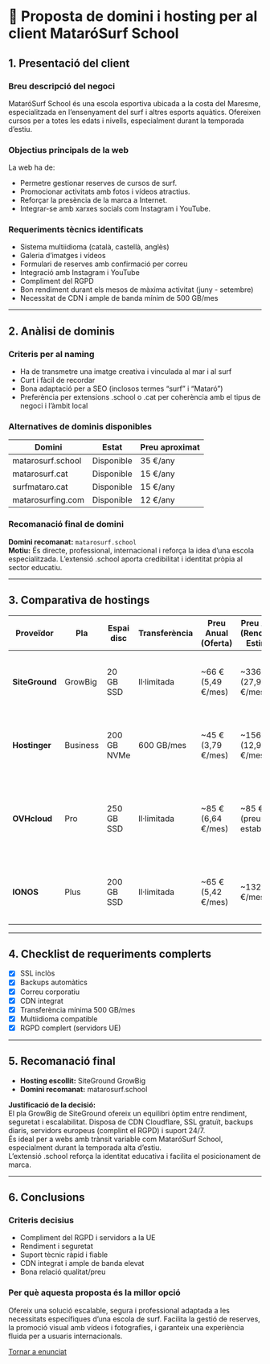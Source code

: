 # 🧾 Proposta de domini i hosting per al client **MataróSurf School**

## 1. Presentació del client

### Breu descripció del negoci
MataróSurf School és una escola esportiva ubicada a la costa del Maresme, especialitzada en l’ensenyament del surf i altres esports aquàtics. Ofereixen cursos per a totes les edats i nivells, especialment durant la temporada d’estiu.

### Objectius principals de la web
La web ha de:
- Permetre gestionar reserves de cursos de surf.
- Promocionar activitats amb fotos i vídeos atractius.
- Reforçar la presència de la marca a Internet.
- Integrar-se amb xarxes socials com Instagram i YouTube.

### Requeriments tècnics identificats
- Sistema multiidioma (català, castellà, anglès)
- Galeria d’imatges i vídeos
- Formulari de reserves amb confirmació per correu
- Integració amb Instagram i YouTube
- Compliment del RGPD
- Bon rendiment durant els mesos de màxima activitat (juny - setembre)
- Necessitat de CDN i ample de banda mínim de 500 GB/mes

---

## 2. Anàlisi de dominis

### Criteris per al naming
- Ha de transmetre una imatge creativa i vinculada al mar i al surf
- Curt i fàcil de recordar
- Bona adaptació per a SEO (inclosos termes “surf” i “Mataró”)
- Preferència per extensions .school o .cat per coherència amb el tipus de negoci i l’àmbit local

### Alternatives de dominis disponibles

| Domini               | Estat       | Preu aproximat |
|----------------------|------------|----------------|
| matarosurf.school    | Disponible | 35 €/any       |
| matarosurf.cat       | Disponible | 15 €/any       |
| surfmataro.cat       | Disponible | 15 €/any       |
| matarosurfing.com    | Disponible | 12 €/any       |

### Recomanació final de domini
**Domini recomanat:** `matarosurf.school`  
**Motiu:** És directe, professional, internacional i reforça la idea d’una escola especialitzada. L’extensió .school aporta credibilitat i identitat pròpia al sector educatiu.

---

## 3. Comparativa de hostings

| Proveïdor  | Pla       | Espai disc | Transferència | Preu Anual (Oferta) | Preu Anual (Renovació Estimat) | Pros Principals | Contres |
|-------------|------------|-------------|----------------|---------------------|--------------------------------|----------------|----------|
| **SiteGround** | GrowBig | 20 GB SSD | Il·limitada | ~66 € (5,49 €/mes) | ~336 € (27,99 €/mes) | CDN Cloudflare integrat, rendiment alt, suport excel·lent | Preu de renovació molt elevat |
| **Hostinger** | Business | 200 GB NVMe | 600 GB/mes | ~45 € (3,79 €/mes) | ~156 € (12,99 €/mes) | Inclou CDN, gran espai de disc, còpies de seguretat diàries | Servidors sense ubicació a Espanya |
| **OVHcloud** | Pro | 250 GB SSD | Il·limitada | ~85 € (6,64 €/mes) | ~85 € (preu estable) | Servidors a Europa (compliment RGPD), preu estable, molt espai de disc | Panell menys intuïtiu, CDN Basic pot ser de pagament addicional |
| **IONOS** | Plus | 200 GB SSD | Il·limitada | ~65 € (5,42 €/mes) | ~132 € (11 €/mes) | Preu competitiu a llarg termini, bon suport | CDN no inclòs per defecte, rendiment percebut menor |

---

## 4. Checklist de requeriments complerts
- [x] SSL inclòs  
- [x] Backups automàtics  
- [x] Correu corporatiu  
- [x] CDN integrat  
- [x] Transferència mínima 500 GB/mes  
- [x] Multiidioma compatible  
- [x] RGPD complert (servidors UE)

---

## 5. Recomanació final
- **Hosting escollit:** SiteGround GrowBig  
- **Domini recomanat:** matarosurf.school  

**Justificació de la decisió:**  
El pla GrowBig de SiteGround ofereix un equilibri òptim entre rendiment, seguretat i escalabilitat. Disposa de CDN Cloudflare, SSL gratuït, backups diaris, servidors europeus (complint el RGPD) i suport 24/7.  
És ideal per a webs amb trànsit variable com MataróSurf School, especialment durant la temporada alta d’estiu.  
L’extensió .school reforça la identitat educativa i facilita el posicionament de marca.

---

## 6. Conclusions

### Criteris decisius
- Compliment del RGPD i servidors a la UE  
- Rendiment i seguretat  
- Suport tècnic ràpid i fiable  
- CDN integrat i ample de banda elevat  
- Bona relació qualitat/preu  

### Per què aquesta proposta és la millor opció
Ofereix una solució escalable, segura i professional adaptada a les necessitats específiques d’una escola de surf. Facilita la gestió de reserves, la promoció visual amb vídeos i fotografies, i garanteix una experiència fluida per a usuaris internacionals.

[Tornar a enunciat](readme.md)
